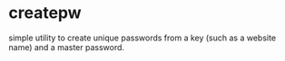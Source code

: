 createpw
========

simple utility to create unique passwords from a key (such as a website name) and a master password.
